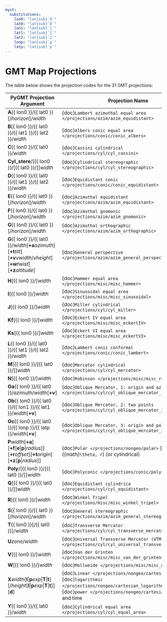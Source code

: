```yaml
---
myst:
  substitutions:
    lon0: "lon{sub}`0`"
    lat0: "lat{sub}`0`"
    lon1: "lon{sub}`1`"
    lat1: "lat{sub}`1`"
    lat2: "lat{sub}`2`"
    lonp: "lon{sub}`p`"
    latp: "lat{sub}`p`"
---
```


# GMT Map Projections

The table below shows the projection codes for the 31 GMT projections:

| PyGMT Projection Argument | Projection Name |
| --- | --- |
| **A**{{ lon0 }}/{{ lat0 }}[/*horizon*]/*width*              | {doc}`Lambert azimuthal equal area </projections/azim/azim_equidistant>` |
| **B**{{ lon0 }}/{{ lat0 }}/{{ lat1 }}/{{ lat2 }}/*width*    | {doc}`Albers conic equal area </projections/conic/conic_albers>` |
| **C**{{ lon0 }}/{{ lat0 }}/*width*                          | {doc}`Cassini cylindrical </projections/cyl/cyl_cassini>` |
| **Cyl_stere**/[{{ lon0 }}/[{{ lat0 }}/]]*width*             | {doc}`Cylindrical stereographic </projections/cyl/cyl_stereographic>` |
| **D**{{ lon0 }}/{{ lat0 }}/{{ lat1 }}/{{ lat2 }}/*width*    | {doc}`Equidistant conic </projections/conic/conic_equidistant>` |
| **E**{{ lon0 }}/{{ lat0 }}[/*horizon*]/*width*              | {doc}`Azimuthal equidistant </projections/azim/azim_equidistant>` |
| **F**{{ lon0 }}/{{ lat0 }}[/*horizon*]/*width*              | {doc}`Azimuthal gnomonic </projections/azim/azim_gnomonic>` |
| **G**{{ lon0 }}/{{ lat0 }}[/*horizon*]/*width*              | {doc}`Azimuthal orthographic </projections/azim/azim_orthographic>` |
| **G**{{ lon0 }}/{{ lat0 }}/*width*[**+a***azimuth*][**+t***tilt*][**+v***vwidth*/*vheight*][**+w***twist*][**+z***altitude*] | {doc}`General perspective </projections/azim/azim_general_perspective>` |
| **H**[{{ lon0 }}/]*width*                                   | {doc}`Hammer equal area </projections/misc/misc_hammer>` |
| **I**[{{ lon0 }}/]*width*                                   | {doc}`Sinusoidal equal area </projections/misc/misc_sinusoidal>` |
| **J**[{{ lon0 }}/]*width*                                   | {doc}`Miller cylindrical </projections/cyl/cyl_miller>` |
| **Kf**[{{ lon0 }}/]*width*                                  | {doc}`Eckert IV equal area </projections/misc/misc_eckertIV>` |
| **Ks**[{{ lon0 }}/]*width*                                  | {doc}`Eckert VI equal area </projections/misc/misc_eckertVI>` |
| **L**{{ lon0 }}/{{ lat0 }}/{{ lat1 }}/{{ lat2 }}/*width*    | {doc}`Lambert conic conformal </projections/conic/conic_lambert>` |
| **M**[{{ lon0 }}/[{{ lat0 }}/]]*width*                      | {doc}`Mercator cylindrical </projections/cyl/cyl_mercator>` |
| **N**[{{ lon0 }}/]*width*                                   | {doc}`Robinson </projections/misc/misc_robinson>` |
| **Oa**{{ lon0 }}/{{ lat0 }}/*azimuth*/*width*[**+v**]       | {doc}`Oblique Mercator, 1: origin and azimuth </projections/cyl/cyl_oblique_mercator_1>` |
| **Ob**{{ lon0 }}/{{ lat0 }}/{{ lon1 }}/{{ lat1 }}/*width*[**+v**] | {doc}`Oblique Mercator, 2: two points </projections/cyl/cyl_oblique_mercator_2>` |
| **Oc**{{ lon0 }}/{{ lat0 }}/{{ lonp }}/{{ latp }}/*width*[**+v**] | {doc}`Oblique Mercator, 3: origin and pole </projections/cyl/cyl_oblique_mercator_3>` |
| **P***width*[**+a**][**+f**[**e**\|**p**\|*radius*]][**+r***offset*][**+t***origin*][**+z**[**p**\|*radius*]] | {doc}`Polar </projections/nongeo/polar>` [azimuthal] ({math}`\theta, r`) (or cylindrical) |
| **Poly**/[{{ lon0 }}/[{{ lat0 }}/]]*width*                  | {doc}`Polyconic </projections/conic/polyconic>` |
| **Q**[{{ lon0 }}/[{{ lat0 }}/]]*width*                      | {doc}`Equidistant cylindrica </projections/cyl/cyl_equidistant>` |
| **R**[{{ lon0 }}/]*width*                                   | {doc}`Winkel Tripel </projections/misc/misc_winkel_tripel>` |
| **S**{{ lon0 }}/{{ lat0 }}[/*horizon*]/*width*              | {doc}`General stereographic </projections/azim/azim_general_stereographic>` |
| **T**{{ lon0 }}[/{{ lat0 }}]/*width*                        | {doc}`Transverse Mercator </projections/cyl/cyl_transverse_mercator>` |
| **U***zone*/*width*                                         | {doc}`Universal Transverse Mercator (UTM) </projections/cyl/cyl_universal_transverse_mercator>` |
| **V**[{{ lon0 }}/]*width*                                   | {doc}`Van der Grinten </projections/misc/misc_van_der_grinten>` |
| **W**[{{ lon0 }}/]*width*                                   | {doc}`Mollweide </projections/misc/misc_mollweide>` |
| **X***width*[**l**\|**p***exp*\|**T**\|**t**][/*height*[**l**\|**p***exp*\|**T**\|**t**]][**d**] | {doc}`Linear </projections/nongeo/cartesian_linear>`, {doc}`logarithmic </projections/nongeo/cartesian_logarithmic>`, {doc}`power </projections/nongeo/cartesian_power>`, and time |
| **Y**{{ lon0 }}/{{ lat0 }}/*width*                          | {doc}`Cylindrical equal area </projections/cyl/cyl_equal_area>` |
